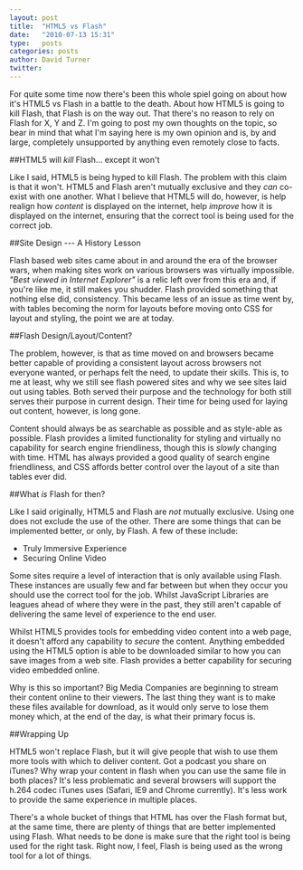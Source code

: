 ```yaml
---
layout: post
title:  "HTML5 vs Flash"
date:   "2010-07-13 15:31"
type:   posts
categories: posts
author: David Turner
twitter:
---
```

For quite some time now there's been this whole spiel going on about how it's HTML5 vs Flash in a battle to the death. About how HTML5 is going to kill Flash, that Flash is on the way out. That there's no reason to rely on Flash for X, Y and Z. I'm going to post my own thoughts on the topic, so bear in mind that what I'm saying here is my own opinion and is, by and large, completely unsupported by anything even remotely close to facts.

##HTML5 will *kill* Flash... except it won't

Like I said, HTML5 is being hyped to kill Flash. The problem with this claim is that it won't. HTML5 and Flash aren't mutually exclusive and they *can* co-exist with one another. What I believe that HTML5 will do, however, is help realign how *content* is displayed on the internet, help *improve* how it is displayed on the internet, ensuring that the correct tool is being used for the correct job.

##Site Design --- A History Lesson

Flash based web sites came about in and around the era of the browser wars, when making sites work on various browsers was virtually impossible. *"Best viewed in Internet Explorer"* is a relic left over from this era and, if you're like me, it still makes you shudder. Flash provided something that nothing else did, consistency. This became less of an issue as time went by, with tables becoming the norm for layouts before moving onto CSS for layout and styling, the point we are at today.

##Flash Design/Layout/Content?

The problem, however, is that as time moved on and browsers became better capable of providing a consistent layout across browsers not everyone wanted, or perhaps felt the need, to update their skills. This is, to me at least, why we still see flash powered sites and why we see sites laid out using tables. Both served their purpose and the technology for both still serves their purpose in current design. Their time for being used for laying out content, however, is long gone.

Content should always be as searchable as possible and as style-able as possible. Flash provides a limited functionality for styling and virtually no capability for search engine friendliness, though this is *slowly* changing with time. HTML has always provided a good quality of search engine friendliness, and CSS affords better control over the layout of a site than tables ever did.

##What *is* Flash for then?

Like I said originally, HTML5 and Flash are *not* mutually exclusive. Using one does not exclude the use of the other. There are some things that can be implemented better, or only, by Flash. A few of these include:

- Truly Immersive Experience
- Securing Online Video

Some sites require a level of interaction that is only available using Flash. These instances are usually few and far between but when they occur you should use the correct tool for the job. Whilst JavaScript Libraries are leagues ahead of where they were in the past, they still aren't capable of delivering the same level of experience to the end user.

Whilst HTML5 provides tools for embedding video content into a web page, it doesn't afford any capability to *secure* the content. Anything embedded using the HTML5 option is able to be downloaded similar to how you can save images from a web site. Flash provides a better capability for securing video embedded online.

Why is this so important? Big Media Companies are beginning to stream their content online to their viewers. The last thing they want is to make these files available for download, as it would only serve to lose them money which, at the end of the day, is what their primary focus is.

##Wrapping Up

HTML5 won't replace Flash, but it will give people that wish to use them more tools with which to deliver content. Got a podcast you share on iTunes? Why wrap your content in flash when you can use the same file in both places? It's less problematic and several browsers will support the h.264 codec iTunes uses (Safari, IE9 and Chrome currently). It's less work to provide the same experience in multiple places.

There's a whole bucket of things that HTML has over the Flash format but, at the same time, there are plenty of things that are better implemented using Flash. What needs to be done is make sure that the right tool is being used for the right task. Right now, I feel, Flash is being used as the wrong tool for a lot of things.

[0]: /html5-vs-flash/